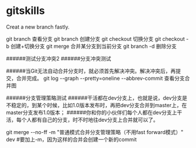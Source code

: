 # gitskills
Creat a new branch fastly.

git branch 查看分支
git branch <name> 创建分支
git checkout <name> 切换分支
git checkout -b <name> 创建+切换分支
git merge <name> 合并某分支到当前分支
git branch -d <name> 删除分支

######测试分支冲突2
######分支冲突测试

######当Git无法自动合并分支时，就必须首先解决冲突。解决冲突后，再提交，合并完成。
git log --graph --pretty=oneline --abbrev-commit 查看分支合并图

######分支管理策略测试
######干活都在dev分支上，也就是说，dev分支是不稳定的，到某个时候，比如1.0版本发布时，再把dev分支合并到master上，在master分支发布1.0版本；
######你和你的小伙伴们每个人都在dev分支上干活，每个人都有自己的分支，时不时地往dev分支上合并就可以了。

git merge --no-ff -m "普通模式合并分支管理策略（不用fast forward模式）" dev     #要加上-m，因为这样的合并会创建一个新的commit
